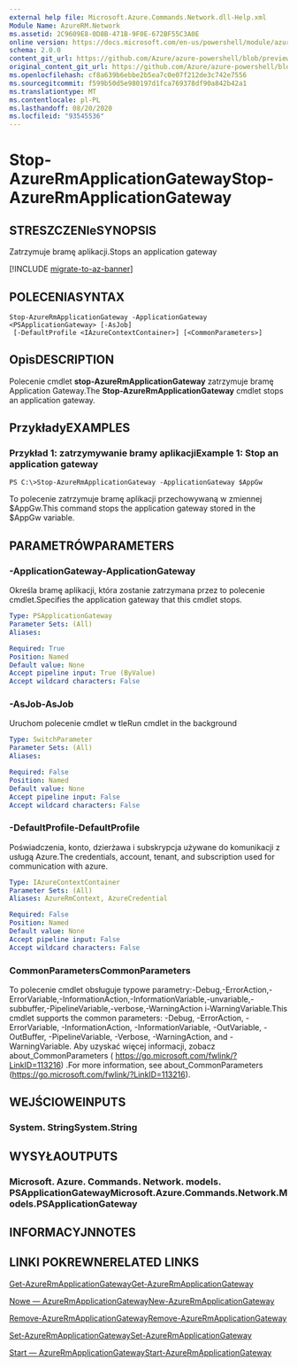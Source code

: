 ```yaml
---
external help file: Microsoft.Azure.Commands.Network.dll-Help.xml
Module Name: AzureRM.Network
ms.assetid: 2C9609E8-0D8B-471B-9F0E-672BF55C3A0E
online version: https://docs.microsoft.com/en-us/powershell/module/azurerm.network/stop-azurermapplicationgateway
schema: 2.0.0
content_git_url: https://github.com/Azure/azure-powershell/blob/preview/src/ResourceManager/Network/Commands.Network/help/Stop-AzureRmApplicationGateway.md
original_content_git_url: https://github.com/Azure/azure-powershell/blob/preview/src/ResourceManager/Network/Commands.Network/help/Stop-AzureRmApplicationGateway.md
ms.openlocfilehash: cf8a639b6ebbe2b5ea7c0e07f212de3c742e7556
ms.sourcegitcommit: f599b50d5e980197d1fca769378df90a842b42a1
ms.translationtype: MT
ms.contentlocale: pl-PL
ms.lasthandoff: 08/20/2020
ms.locfileid: "93545536"
---
```

# <span data-ttu-id="ca837-101">Stop-AzureRmApplicationGateway</span><span class="sxs-lookup"><span data-stu-id="ca837-101">Stop-AzureRmApplicationGateway</span></span>

## <span data-ttu-id="ca837-102">STRESZCZENIe</span><span class="sxs-lookup"><span data-stu-id="ca837-102">SYNOPSIS</span></span>
<span data-ttu-id="ca837-103">Zatrzymuje bramę aplikacji.</span><span class="sxs-lookup"><span data-stu-id="ca837-103">Stops an application gateway</span></span>

[!INCLUDE [migrate-to-az-banner](../../includes/migrate-to-az-banner.md)]

## <span data-ttu-id="ca837-104">POLECENIA</span><span class="sxs-lookup"><span data-stu-id="ca837-104">SYNTAX</span></span>

```
Stop-AzureRmApplicationGateway -ApplicationGateway <PSApplicationGateway> [-AsJob]
 [-DefaultProfile <IAzureContextContainer>] [<CommonParameters>]
```

## <span data-ttu-id="ca837-105">Opis</span><span class="sxs-lookup"><span data-stu-id="ca837-105">DESCRIPTION</span></span>
<span data-ttu-id="ca837-106">Polecenie cmdlet **stop-AzureRmApplicationGateway** zatrzymuje bramę Application Gateway.</span><span class="sxs-lookup"><span data-stu-id="ca837-106">The **Stop-AzureRmApplicationGateway** cmdlet stops an application gateway.</span></span>

## <span data-ttu-id="ca837-107">Przykłady</span><span class="sxs-lookup"><span data-stu-id="ca837-107">EXAMPLES</span></span>

### <span data-ttu-id="ca837-108">Przykład 1: zatrzymywanie bramy aplikacji</span><span class="sxs-lookup"><span data-stu-id="ca837-108">Example 1: Stop an application gateway</span></span>
```
PS C:\>Stop-AzureRmApplicationGateway -ApplicationGateway $AppGw
```

<span data-ttu-id="ca837-109">To polecenie zatrzymuje bramę aplikacji przechowywaną w zmiennej $AppGw.</span><span class="sxs-lookup"><span data-stu-id="ca837-109">This command stops the application gateway stored in the $AppGw variable.</span></span>

## <span data-ttu-id="ca837-110">PARAMETRÓW</span><span class="sxs-lookup"><span data-stu-id="ca837-110">PARAMETERS</span></span>

### <span data-ttu-id="ca837-111">-ApplicationGateway</span><span class="sxs-lookup"><span data-stu-id="ca837-111">-ApplicationGateway</span></span>
<span data-ttu-id="ca837-112">Określa bramę aplikacji, która zostanie zatrzymana przez to polecenie cmdlet.</span><span class="sxs-lookup"><span data-stu-id="ca837-112">Specifies the application gateway that this cmdlet stops.</span></span>

```yaml
Type: PSApplicationGateway
Parameter Sets: (All)
Aliases: 

Required: True
Position: Named
Default value: None
Accept pipeline input: True (ByValue)
Accept wildcard characters: False
```

### <span data-ttu-id="ca837-113">-AsJob</span><span class="sxs-lookup"><span data-stu-id="ca837-113">-AsJob</span></span>
<span data-ttu-id="ca837-114">Uruchom polecenie cmdlet w tle</span><span class="sxs-lookup"><span data-stu-id="ca837-114">Run cmdlet in the background</span></span>

```yaml
Type: SwitchParameter
Parameter Sets: (All)
Aliases: 

Required: False
Position: Named
Default value: None
Accept pipeline input: False
Accept wildcard characters: False
```

### <span data-ttu-id="ca837-115">-DefaultProfile</span><span class="sxs-lookup"><span data-stu-id="ca837-115">-DefaultProfile</span></span>
<span data-ttu-id="ca837-116">Poświadczenia, konto, dzierżawa i subskrypcja używane do komunikacji z usługą Azure.</span><span class="sxs-lookup"><span data-stu-id="ca837-116">The credentials, account, tenant, and subscription used for communication with azure.</span></span>

```yaml
Type: IAzureContextContainer
Parameter Sets: (All)
Aliases: AzureRmContext, AzureCredential

Required: False
Position: Named
Default value: None
Accept pipeline input: False
Accept wildcard characters: False
```

### <span data-ttu-id="ca837-117">CommonParameters</span><span class="sxs-lookup"><span data-stu-id="ca837-117">CommonParameters</span></span>
<span data-ttu-id="ca837-118">To polecenie cmdlet obsługuje typowe parametry:-Debug,-ErrorAction,-ErrorVariable,-InformationAction,-InformationVariable,-unvariable,-subbuffer,-PipelineVariable,-verbose,-WarningAction i-WarningVariable.</span><span class="sxs-lookup"><span data-stu-id="ca837-118">This cmdlet supports the common parameters: -Debug, -ErrorAction, -ErrorVariable, -InformationAction, -InformationVariable, -OutVariable, -OutBuffer, -PipelineVariable, -Verbose, -WarningAction, and -WarningVariable.</span></span> <span data-ttu-id="ca837-119">Aby uzyskać więcej informacji, zobacz about_CommonParameters ( https://go.microsoft.com/fwlink/?LinkID=113216) .</span><span class="sxs-lookup"><span data-stu-id="ca837-119">For more information, see about_CommonParameters (https://go.microsoft.com/fwlink/?LinkID=113216).</span></span>

## <span data-ttu-id="ca837-120">WEJŚCIOWE</span><span class="sxs-lookup"><span data-stu-id="ca837-120">INPUTS</span></span>

### <span data-ttu-id="ca837-121">System. String</span><span class="sxs-lookup"><span data-stu-id="ca837-121">System.String</span></span>

## <span data-ttu-id="ca837-122">WYSYŁA</span><span class="sxs-lookup"><span data-stu-id="ca837-122">OUTPUTS</span></span>

### <span data-ttu-id="ca837-123">Microsoft. Azure. Commands. Network. models. PSApplicationGateway</span><span class="sxs-lookup"><span data-stu-id="ca837-123">Microsoft.Azure.Commands.Network.Models.PSApplicationGateway</span></span>

## <span data-ttu-id="ca837-124">INFORMACYJN</span><span class="sxs-lookup"><span data-stu-id="ca837-124">NOTES</span></span>

## <span data-ttu-id="ca837-125">LINKI POKREWNE</span><span class="sxs-lookup"><span data-stu-id="ca837-125">RELATED LINKS</span></span>

[<span data-ttu-id="ca837-126">Get-AzureRmApplicationGateway</span><span class="sxs-lookup"><span data-stu-id="ca837-126">Get-AzureRmApplicationGateway</span></span>](./Get-AzureRmApplicationGateway.md)

[<span data-ttu-id="ca837-127">Nowe — AzureRmApplicationGateway</span><span class="sxs-lookup"><span data-stu-id="ca837-127">New-AzureRmApplicationGateway</span></span>](./New-AzureRmApplicationGateway.md)

[<span data-ttu-id="ca837-128">Remove-AzureRmApplicationGateway</span><span class="sxs-lookup"><span data-stu-id="ca837-128">Remove-AzureRmApplicationGateway</span></span>](./Remove-AzureRmApplicationGateway.md)

[<span data-ttu-id="ca837-129">Set-AzureRmApplicationGateway</span><span class="sxs-lookup"><span data-stu-id="ca837-129">Set-AzureRmApplicationGateway</span></span>](./Set-AzureRmApplicationGateway.md)

[<span data-ttu-id="ca837-130">Start — AzureRmApplicationGateway</span><span class="sxs-lookup"><span data-stu-id="ca837-130">Start-AzureRmApplicationGateway</span></span>](./Start-AzureRmApplicationGateway.md)


